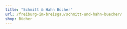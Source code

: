 ```yaml
---
title: "Schmitt & Hahn Bücher"
url: /freiburg-im-breisgau/schmitt-und-hahn-buecher/
shop: Bücher
---
```

